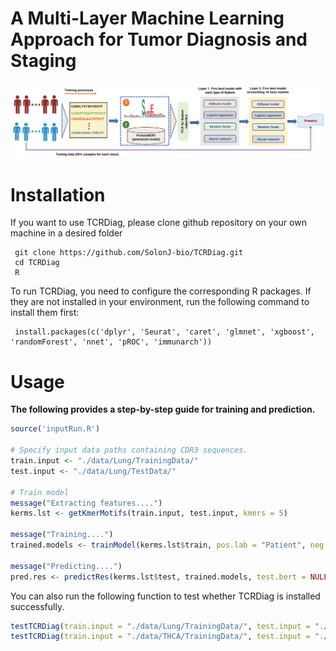 # A Multi-Layer Machine Learning Approach for Tumor Diagnosis and Staging

<p align="center">
	<img src="workflow/pipeline.png" alt="Resized Image" width="900">
</p>

# Installation

If you want to use TCRDiag, please clone github repository on your own machine in a desired folder
```
 git clone https://github.com/SolonJ-bio/TCRDiag.git
 cd TCRDiag
 R
```
To run TCRDiag, you need to configure the corresponding R packages. 
If they are not installed in your environment, run the following command to install them first:
```
 install.packages(c('dplyr', 'Seurat', 'caret', 'glmnet', 'xgboost', 'randomForest', 'nnet', 'pROC', 'immunarch'))
```
# Usage

<b>The following provides a step-by-step guide for training and prediction.</b>
```r
source('inputRun.R')

# Specify input data paths containing CDR3 sequences.
train.input <- "./data/Lung/TrainingData/"
test.input <- "./data/Lung/TestData/"

# Train model
message("Extracting features....")
kerms.lst <- getKmerMotifs(train.input, test.input, kmers = 5)

message("Training....")
trained.models <- trainModel(kerms.lst$train, pos.lab = "Patient", neg.lab = "Health")

message("Predicting....")
pred.res <- predictRes(kerms.lst$test, trained.models, test.bert = NULL)
```

You can also run the following function to test whether TCRDiag is installed successfully.
```r
testTCRDiag(train.input = "./data/Lung/TrainingData/", test.input = "./data/Lung/TestData/")
testTCRDiag(train.input = "./data/THCA/TrainingData/", test.input = "./data/THCA/TestData/")
```